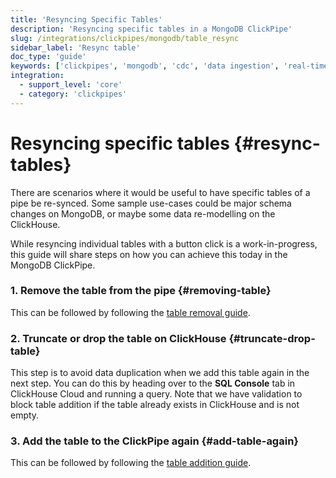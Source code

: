 ```yaml
---
title: 'Resyncing Specific Tables'
description: 'Resyncing specific tables in a MongoDB ClickPipe'
slug: /integrations/clickpipes/mongodb/table_resync
sidebar_label: 'Resync table'
doc_type: 'guide'
keywords: ['clickpipes', 'mongodb', 'cdc', 'data ingestion', 'real-time sync']
integration:
  - support_level: 'core'
  - category: 'clickpipes'
---
```


# Resyncing specific tables {#resync-tables}

There are scenarios where it would be useful to have specific tables of a pipe be re-synced. Some sample use-cases could be major schema changes on MongoDB, or maybe some data re-modelling on the ClickHouse.

While resyncing individual tables with a button click is a work-in-progress, this guide will share steps on how you can achieve this today in the MongoDB ClickPipe.

### 1. Remove the table from the pipe {#removing-table}

This can be followed by following the [table removal guide](./removing_tables).

### 2. Truncate or drop the table on ClickHouse {#truncate-drop-table}

This step is to avoid data duplication when we add this table again in the next step. You can do this by heading over to the **SQL Console** tab in ClickHouse Cloud and running a query.
Note that we have validation to block table addition if the table already exists in ClickHouse and is not empty.

### 3. Add the table to the ClickPipe again {#add-table-again}

This can be followed by following the [table addition guide](./add_table).
